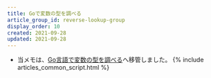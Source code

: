 ```yaml
---
title: Goで変数の型を調べる
article_group_id: reverse-lookup-group
display_order: 10
created: 2021-09-28
updated: 2021-09-28
---
```

- 当メモは、[Go言語で変数の型を調べる](https://thinktwice.tech/it/go/check_the_type_of_a_variable/)へ移管しました。
{% include articles_common_script.html %}
